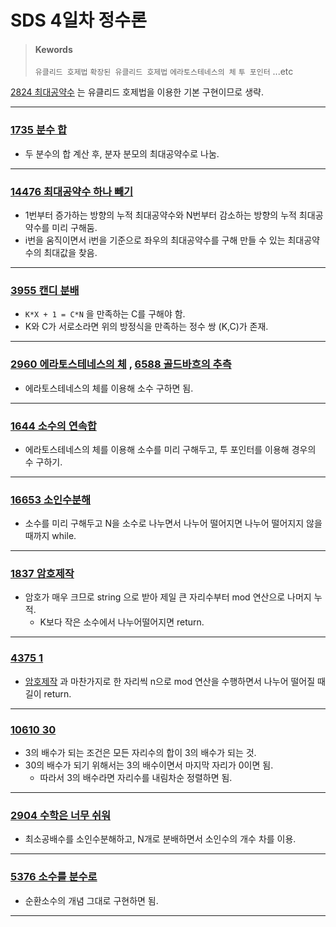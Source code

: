 # SDS 4일차 정수론

> #### Kewords
>
> `유클리드 호제법`	 `확장된 유클리드 호제법`	 `에라토스테네스의 체`	  `투 포인터` 	 ...etc



[2824 최대공약수][2824 최대공약수] 는 유클리드 호제법을 이용한 기본 구현이므로 생략.

***



### [1735 분수 합][1735 분수 합]

- 두 분수의 합 계산 후, 분자 분모의 최대공약수로 나눔.



***



### [14476 최대공약수 하나 빼기][14476 최대공약수 하나 빼기]

- 1번부터 증가하는 방향의 누적 최대공약수와 N번부터 감소하는 방향의 누적 최대공약수를 미리 구해둠.
- i번을 움직이면서 i번을 기준으로 좌우의 최대공약수를 구해 만들 수 있는 최대공약수의 최대값을 찾음.



***



### [3955 캔디 분배][3955 캔디 분배]

- `K*X + 1 = C*N` 을 만족하는 C를 구해야 함.
- K와 C가 서로소라면 위의 방정식을 만족하는 정수 쌍 (K,C)가 존재.



***



### [2960 에라토스테네스의 체][2960 에라토스테네스의 체] , [6588 골드바흐의 추측][6588 골드바흐의 추측]

- 에라토스테네스의 체를 이용해 소수 구하면 됨.



***



### [1644 소수의 연속합][1644 소수의 연속합]

- 에라토스테네스의 체를 이용해 소수를 미리 구해두고, 투 포인터를 이용해 경우의 수 구하기.



***



### [16653 소인수분해][16653 소인수분해]

- 소수를 미리 구해두고 N을 소수로 나누면서 나누어 떨어지면 나누어 떨어지지 않을 때까지 while.



***



### [1837 암호제작][1837 암호제작]

- 암호가 매우 크므로 string 으로 받아 제일 큰 자리수부터 mod 연산으로 나머지 누적.
  - K보다 작은 소수에서 나누어떨어지면 return.



***



### [4375 1][4375 1]

- [암호제작](#1837-암호제작) 과 마찬가지로 한 자리씩 n으로 mod 연산을 수행하면서 나누어 떨어질 때 길이 return.



***



### [10610 30][10610 30]

- 3의 배수가 되는 조건은 모든 자리수의 합이 3의 배수가 되는 것.
- 30의 배수가 되기 위해서는 3의 배수이면서 마지막 자리가 0이면 됨.
  - 따라서 3의 배수라면 자리수를 내림차순 정렬하면 됨.



***



### [2904 수학은 너무 쉬워][2904 수학은 너무 쉬워]

- 최소공배수를 소인수분해하고, N개로 분배하면서 소인수의 개수 차를 이용.



***



### [5376 소수를 분수로][5376 소수를 분수로]

- 순환소수의 개념 그대로 구현하면 됨.



***



[1735 분수 합]: ./BOJ1735%20분수%20합.cpp "BOJ 1735 분수 합 소스 코드"
[14476 최대공약수 하나 빼기]: ./BOJ14476%20최대공약수%20하나%20빼기.cpp "BOJ 14476 최대공약수 하나 빼기 소스 코드"
[3955 캔디 분배]: ./BOJ3955%20캔디%20분배.cpp "BOJ 3955 캔디 분배 소스 코드"
[2960 에라토스테네스의 체]: ./BOJ2960%20에라토스테네스의%20체.cpp "BOJ 2960 에라토스테네스의 체 소스 코드"
[6588 골드바흐의 추측]: ./BOJ6588%20골드바흐의%20추측.cpp "BOJ 6588 골드바흐의 추측 소스 코드"
[1644 소수의 연속합]: ./BOJ1644%20소수의%20연속합.cpp "BOJ 1644 소수의 연속합 소스 코드"
[16653 소인수분해]: ./BOJ16653%20소인수분해.cpp "BOJ 16653 소인수분해 소스 코드"
[1837 암호제작]: ./BOJ1837%20암호제작.cpp "BOJ 1837 암호제작 소스 코드"
[2824 최대공약수]:./BOJ2824%20최대공약수.cpp "BOJ 2824 최대공약수 소스 코드"
[2725 보이는 점의 개수]: ./BOJ2725%20보이는%20점의%20개수.cpp "BOJ 2725 보이는 점의 개수 소스 코드"
[4375 1]:./BOJ4375%201.cpp "BOJ 4375 1 소스 코드"
[10610 30]: ./BOJ10610%2030.cpp	"BOJ 10610 30 소스코드"
[2904 수학은 너무 쉬워]: ./BOJ2904%20수학은%20너무%20쉬워.cpp "BOJ 2904 수학은 너무 쉬워 소스 코드"
[5376 소수를 분수로]: ./BOJ5376%20소수를%20분수로.cpp "BOJ 5376 소수를 분수로 소스 코드"